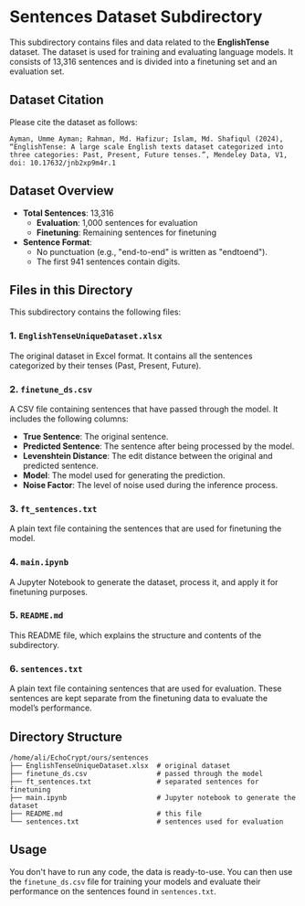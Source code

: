 # Sentences Dataset Subdirectory
This subdirectory contains files and data related to the **EnglishTense** dataset. The dataset is used for training and evaluating language models. It consists of 13,316 sentences and is divided into a finetuning set and an evaluation set.

## Dataset Citation
Please cite the dataset as follows:
```
Ayman, Umme Ayman; Rahman, Md. Hafizur; Islam, Md. Shafiqul (2024), “EnglishTense: A large scale English texts dataset categorized into three categories: Past, Present, Future tenses.”, Mendeley Data, V1, doi: 10.17632/jnb2xp9m4r.1
```

## Dataset Overview
- **Total Sentences**: 13,316
  - **Evaluation**: 1,000 sentences for evaluation
  - **Finetuning**: Remaining sentences for finetuning
- **Sentence Format**: 
  - No punctuation (e.g., "end-to-end" is written as "endtoend").
  - The first 941 sentences contain digits.

## Files in this Directory
This subdirectory contains the following files:

### 1. `EnglishTenseUniqueDataset.xlsx`
The original dataset in Excel format. It contains all the sentences categorized by their tenses (Past, Present, Future).

### 2. `finetune_ds.csv`
A CSV file containing sentences that have passed through the model. It includes the following columns:
- **True Sentence**: The original sentence.
- **Predicted Sentence**: The sentence after being processed by the model.
- **Levenshtein Distance**: The edit distance between the original and predicted sentence.
- **Model**: The model used for generating the prediction.
- **Noise Factor**: The level of noise used during the inference process.

### 3. `ft_sentences.txt`
A plain text file containing the sentences that are used for finetuning the model.

### 4. `main.ipynb`
A Jupyter Notebook to generate the dataset, process it, and apply it for finetuning purposes.

### 5. `README.md`
This README file, which explains the structure and contents of the subdirectory.

### 6. `sentences.txt`
A plain text file containing sentences that are used for evaluation. These sentences are kept separate from the finetuning data to evaluate the model’s performance.

## Directory Structure

```
/home/ali/EchoCrypt/ours/sentences
├── EnglishTenseUniqueDataset.xlsx  # original dataset
├── finetune_ds.csv                 # passed through the model
├── ft_sentences.txt                # separated sentences for finetuning
├── main.ipynb                      # Jupyter notebook to generate the dataset
├── README.md                       # this file
└── sentences.txt                   # sentences used for evaluation
```

## Usage
You don't have to run any code, the data is ready-to-use. You can then use the `finetune_ds.csv` file for training your models and evaluate their performance on the sentences found in `sentences.txt`.
